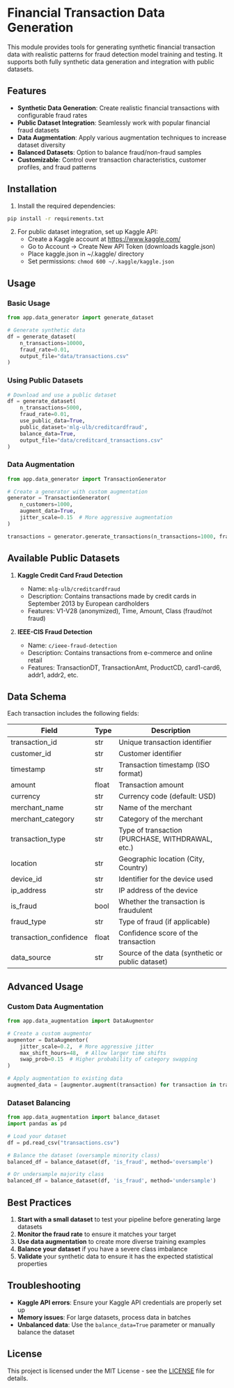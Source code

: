 # Financial Transaction Data Generation

This module provides tools for generating synthetic financial transaction data with realistic patterns for fraud detection model training and testing. It supports both fully synthetic data generation and integration with public datasets.

## Features

- **Synthetic Data Generation**: Create realistic financial transactions with configurable fraud rates
- **Public Dataset Integration**: Seamlessly work with popular financial fraud datasets
- **Data Augmentation**: Apply various augmentation techniques to increase dataset diversity
- **Balanced Datasets**: Option to balance fraud/non-fraud samples
- **Customizable**: Control over transaction characteristics, customer profiles, and fraud patterns

## Installation

1. Install the required dependencies:

```bash
pip install -r requirements.txt
```

2. For public dataset integration, set up Kaggle API:
   - Create a Kaggle account at https://www.kaggle.com/
   - Go to Account -> Create New API Token (downloads kaggle.json)
   - Place kaggle.json in ~/.kaggle/ directory
   - Set permissions: `chmod 600 ~/.kaggle/kaggle.json`

## Usage

### Basic Usage

```python
from app.data_generator import generate_dataset

# Generate synthetic data
df = generate_dataset(
    n_transactions=10000,
    fraud_rate=0.01,
    output_file="data/transactions.csv"
)
```

### Using Public Datasets

```python
# Download and use a public dataset
df = generate_dataset(
    n_transactions=5000,
    fraud_rate=0.01,
    use_public_data=True,
    public_dataset='mlg-ulb/creditcardfraud',
    balance_data=True,
    output_file="data/creditcard_transactions.csv"
)
```

### Data Augmentation

```python
from app.data_generator import TransactionGenerator

# Create a generator with custom augmentation
generator = TransactionGenerator(
    n_customers=1000,
    augment_data=True,
    jitter_scale=0.15  # More aggressive augmentation
)

transactions = generator.generate_transactions(n_transactions=1000, fraud_rate=0.02)
```

## Available Public Datasets

1. **Kaggle Credit Card Fraud Detection**
   - Name: `mlg-ulb/creditcardfraud`
   - Description: Contains transactions made by credit cards in September 2013 by European cardholders
   - Features: V1-V28 (anonymized), Time, Amount, Class (fraud/not fraud)

2. **IEEE-CIS Fraud Detection**
   - Name: `c/ieee-fraud-detection`
   - Description: Contains transactions from e-commerce and online retail
   - Features: TransactionDT, TransactionAmt, ProductCD, card1-card6, addr1, addr2, etc.

## Data Schema

Each transaction includes the following fields:

| Field | Type | Description |
|-------|------|-------------|
| transaction_id | str | Unique transaction identifier |
| customer_id | str | Customer identifier |
| timestamp | str | Transaction timestamp (ISO format) |
| amount | float | Transaction amount |
| currency | str | Currency code (default: USD) |
| merchant_name | str | Name of the merchant |
| merchant_category | str | Category of the merchant |
| transaction_type | str | Type of transaction (PURCHASE, WITHDRAWAL, etc.) |
| location | str | Geographic location (City, Country) |
| device_id | str | Identifier for the device used |
| ip_address | str | IP address of the device |
| is_fraud | bool | Whether the transaction is fraudulent |
| fraud_type | str | Type of fraud (if applicable) |
| transaction_confidence | float | Confidence score of the transaction |
| data_source | str | Source of the data (synthetic or public dataset) |

## Advanced Usage

### Custom Data Augmentation

```python
from app.data_augmentation import DataAugmentor

# Create a custom augmentor
augmentor = DataAugmentor(
    jitter_scale=0.2,  # More aggressive jitter
    max_shift_hours=48,  # Allow larger time shifts
    swap_prob=0.15  # Higher probability of category swapping
)

# Apply augmentation to existing data
augmented_data = [augmentor.augment(transaction) for transaction in transactions]
```

### Dataset Balancing

```python
from app.data_augmentation import balance_dataset
import pandas as pd

# Load your dataset
df = pd.read_csv("transactions.csv")

# Balance the dataset (oversample minority class)
balanced_df = balance_dataset(df, 'is_fraud', method='oversample')

# Or undersample majority class
balanced_df = balance_dataset(df, 'is_fraud', method='undersample')
```

## Best Practices

1. **Start with a small dataset** to test your pipeline before generating large datasets
2. **Monitor the fraud rate** to ensure it matches your target
3. **Use data augmentation** to create more diverse training examples
4. **Balance your dataset** if you have a severe class imbalance
5. **Validate** your synthetic data to ensure it has the expected statistical properties

## Troubleshooting

- **Kaggle API errors**: Ensure your Kaggle API credentials are properly set up
- **Memory issues**: For large datasets, process data in batches
- **Unbalanced data**: Use the `balance_data=True` parameter or manually balance the dataset

## License

This project is licensed under the MIT License - see the [LICENSE](LICENSE) file for details.
